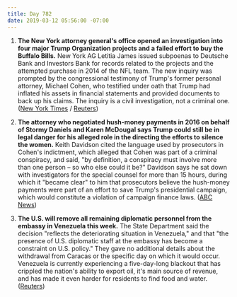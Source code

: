 ```yaml
---
title: Day 782
date: 2019-03-12 05:56:00 -07:00
---
```


1. **The New York attorney general's office opened an investigation into four major Trump Organization projects and a failed effort to buy the Buffalo Bills.** New York AG Letitia James issued subpoenas to Deutsche Bank and Investors Bank for records related to the projects and the attempted purchase in 2014 of the NFL team. The new inquiry was prompted by the congressional testimony of Trump's former personal attorney, Michael Cohen, who testified under oath that Trump had inflated his assets in financial statements and provided documents to back up his claims. The inquiry is a civil investigation, not a criminal one. ([New York Times](https://www.nytimes.com/2019/03/11/nyregion/deutsche-bank-trump.html) / [Reuters](https://www.reuters.com/article/us-usa-trump-deutsche-bank-idUSKBN1QT0NU))

2. **The attorney who negotiated hush-money payments in 2016 on behalf of Stormy Daniels and Karen McDougal says Trump could still be in legal danger for his alleged role in the directing the efforts to silence the women.** Keith Davidson cited the language used by prosecutors in Cohen's indictment, which alleged that Cohen was part of a criminal conspiracy, and said, "by definition, a conspiracy must involve more than one person – so who else could it be?" Davidson says he sat down with investigators for the special counsel for more than 15 hours, during which it "became clear" to him that prosecutors believe the hush-money payments were part of an effort to save Trump's presidential campaign, which would constitute a violation of campaign finance laws. ([ABC News](https://abcnews.go.com/Politics/president-trump-risk-alleged-role-hush-payments-stormy/story?id=61611957))

3. **The U.S. will remove all remaining diplomatic personnel from the embassy in Venezuela this week.** The State Department said the decision "reflects the deteriorating situation in Venezuela," and that "the presence of U.S. diplomatic staff at the embassy has become a constraint on U.S. policy." They gave no additional details about the withdrawal from Caracas or the specific day on which it would occur. Venezuela is currently experiencing a five-day-long blackout that has crippled the nation's ability to export oil, it's main source of revenue, and has made it even harder for residents to find food and water. ([Reuters](https://www.reuters.com/article/us-venezuela-politics-usa-embassy-idUSKBN1QT0CL))